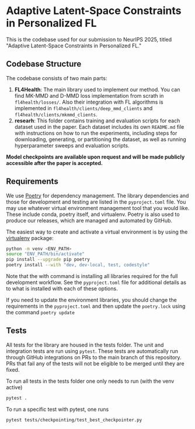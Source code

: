 # Adaptive Latent-Space Constraints in Personalized FL
This is the codebase used for our submission to NeurIPS 2025, titled "Adaptive Latent-Space Constraints in Personalized FL."

## Codebase Structure

The codebase consists of two main parts:

1. **FL4Health**: The main library used to implement our method. You can find MK-MMD and D-MMD loss implementation from scrath in `fl4health/losses/`. Also their integration with FL algorithms is implemented in `fl4health/clients/deep_mmd_clients` and `fl4health/clients/mkmmd_clients`.
2. **researh**: This folder contains training and evaluation scripts for each dataset used in the paper. Each dataset includes its own `README.md` file with instructions on how to run the experiments, including steps for downloading, generating, or partitioning the dataset, as well as running hyperparameter sweeps and evaluation scripts.

**Model checkpoints are available upon request and will be made publicly accessible after the paper is accepted.**

## Requirements
We use [Poetry](https://python-poetry.org/) for dependency management. The library dependencies and those for development and testing are listed in the `pyproject.toml` file. You may use whatever virtual environment management tool that you would like. These include conda, poetry itself, and virtualenv. Poetry is also used to produce our releases, which are managed and automated by GitHub.

The easiest way to create and activate a virtual environment is by using the [virtualenv](https://pypi.org/project/virtualenv/) package:
```bash
python -m venv <ENV_PATH>
source "ENV_PATH/bin/activate"
pip install --upgrade pip poetry
poetry install --with "dev, dev-local, test, codestyle"
```

Note that the with command is installing all libraries required for the full development workflow. See the `pyproject.toml` file for additional details as to what is installed with each of these options.

If you need to update the environment libraries, you should change the requirements in the `pyproject.toml` and then update the `poetry.lock` using the command `poetry update`

## Tests

All tests for the library are housed in the tests folder. The unit and integration tests are run using `pytest`. These tests are automatically run through GitHub integrations on PRs to the main branch of this repository. PRs that fail any of the tests will not be eligible to be merged until they are fixed.

To run all tests in the tests folder one only needs to run (with the venv active)
```bash
pytest .
```
To run a specific test with pytest, one runs
```bash
pytest tests/checkpointing/test_best_checkpointer.py
```
